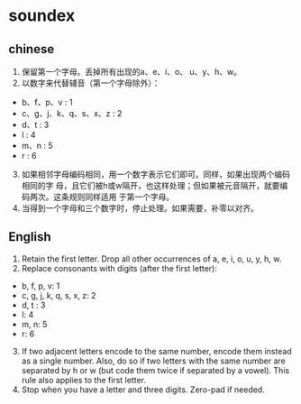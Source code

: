 # soundex

## chinese
1. 保留第一个字母。丢掉所有出现的a、e、i、o、 u、y、h、w。
2. 以数字来代替辅音（第一个字母除外）：
* b、f、p、v : 1
* c、g、j、k、q、s、x、z : 2
* d、t : 3
* l : 4
* m、n : 5
* r : 6
3. 如果相邻字母编码相同，用一个数字表示它们即可。同样，如果出现两个编码相同的字
母，且它们被h或w隔开，也这样处理；但如果被元音隔开，就要编码两次。这条规则同样适用
于第一个字母。
4. 当得到一个字母和三个数字时，停止处理。如果需要，补零以对齐。

## English
1. Retain the first letter. Drop all other occurrences of a, e, i, o, u, y, h, w.
2. Replace consonants with digits (after the first letter):
* b, f, p, v: 1
* c, g, j, k, q, s, x, z: 2
* d, t : 3
* l: 4
* m, n: 5
* r: 6
3. If two adjacent letters encode to the same number, encode them instead as a single number.
Also, do so if two letters with the same number are separated by h or w (but code them twice if separated by a vowel).
This rule also applies to the first letter.
4. Stop when you have a letter and three digits. Zero-pad if needed.
